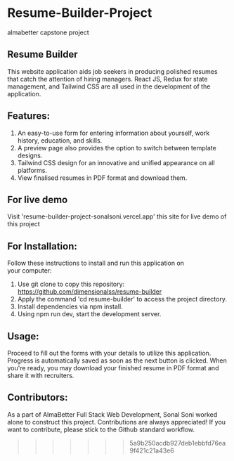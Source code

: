 # Resume-Builder-Project
almabetter capstone project
 
Resume Builder
-----------------------------
This website application aids job seekers in producing polished resumes that catch the attention of hiring managers. 
React JS, Redux for state management, and Tailwind CSS are all used in the development of the application.

Features: 
---------------------------------------------------------------------------------------------------------------------------------------------------------------
1. An easy-to-use form for entering information about yourself, work history, education, and skills.
2. A preview page also provides the option to switch between template designs.
3. Tailwind CSS design for an innovative and unified appearance on all platforms.
4. View finalised resumes in PDF format and download them.

For live demo
---------------------------------------------------------------------------------------------------------------------------------------------------------------
Visit 'resume-builder-project-sonalsoni.vercel.app' this site for live demo of this project

For Installation:
---------------------------------------------------------------------------------------------------------------------------------------------------------------
Follow these instructions to install and run this application on your computer:
1. Use git clone to copy this repository: https://github.com/dimensionalss/resume-builder
2. Apply the command 'cd resume-builder' to access the project directory.
3. Install dependencies via npm install.
4. Using npm run dev, start the development server.

Usage:
---------------------------------------------------------------------------------------------------------------------------------------------------------------
Proceed to fill out the forms with your details to utilize this application. Progress is automatically saved as soon as the next button is clicked. When you're ready, you may download your finished resume in PDF format and share it with recruiters.

Contributors:
---------------------------------------------------------------------------------------------------------------------------------------------------------------
As a part of AlmaBetter Full Stack Web Development, Sonal Soni worked alone to construct this project. 
Contributions are always appreciated! If you want to contribute, please stick to the Github standard workflow.

>>>>>>> 5a9b250acdb927deb1ebbfd76ea9f421c21a43e6
